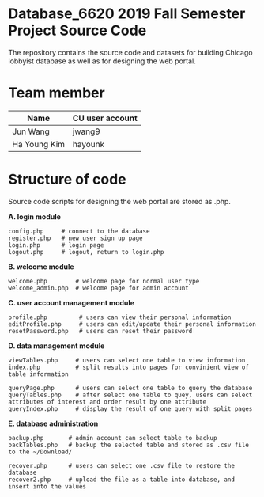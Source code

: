 # Database_6620 2019 Fall Semester Project Source Code
The repository contains the source code and datasets for building Chicago lobbyist database as well as for designing the web portal.

# Team member
Name | CU user account 
------ | ------------- 
Jun Wang| jwang9
Ha Young Kim| hayounk

# Structure of code
Source code scripts for designing the web portal are stored as .php.

**A. login module**
```
config.php     # connect to the database
register.php   # new user sign up page
login.php      # login page
logout.php     # logout, return to login.php
```
**B. welcome module**
```
welcome.php        # welcome page for normal user type
welcome_admin.php  # welcome page for admin account
```
**C. user account management module**
```
profile.php         # users can view their personal information
editProfile.php     # users can edit/update their personal information
resetPassword.php   # users can reset their password
```
**D. data management module**
```
viewTables.php     # users can select one table to view information
index.php          # split results into pages for convinient view of table information

queryPage.php      # users can select one table to query the database
queryTables.php    # after select one table to quey, users can select attributes of interest and order result by one attribute
queryIndex.php     # display the result of one query with split pages
```
**E. database administration**
```
backup.php       # admin account can select table to backup
backTables.php   # backup the selected table and stored as .csv file to the ~/Download/

recover.php      # users can select one .csv file to restore the database
recover2.php     # upload the file as a table into database, and insert into the values
```


